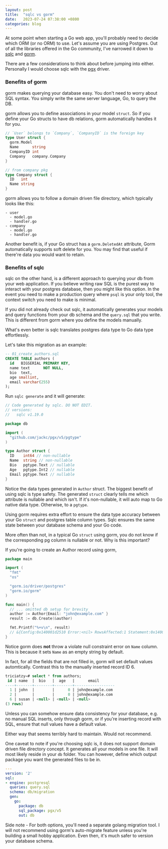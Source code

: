 ```yaml
---
layout: post
title:  "sqlc vs gorm"
date:   2023-07-24 07:38:00 +0800
categories: blog
---
```


At some point when starting a Go web app, you'll probably need to decide which ORM (or no ORM) to use. Let's assume you are using Postgres. Out of all the libraries offered in the Go community, I've narrowed it down to [sqlc](https://github.com/kyleconroy/sqlc) and [gorm](https://gorm.io/).

There are a few considerations to think about before jumping into either. Personally I would choose sqlc with the [pgx](https://github.com/jackc/pgx) driver.

### Benefits of gorm

gorm makes querying your database easy. You don't need to worry about SQL syntax. You simply write the same server language, Go, to query the DB.

gorm allows you to define associations in your model `struct`. So if you define your Go structs to have db relations, gorm automatically handles it for you.

```go
// `User` belongs to `Company`, `CompanyID` is the foreign key
type User struct {
  gorm.Model
  Name      string
  CompanyID int
  Company   company.Company
}

// from company pkg
type Company struct {
  ID   int
  Name string
}
```

gorm allows you to follow a domain driven file directory, which typically looks like this:

```
- user
  - model.go
  - handler.go
- company
  - model.go
  - handler.go
```

Another benefit is, if your Go struct has a `gorm.DeletedAt` attribute, Gorm automatically supports soft delete for you. You may find that useful if there're data you would want to retain.

### Benefits of sqlc

sqlc on the other hand, is a different approach to querying your db from your web application. If you believe writing raw SQL is the purest way to interact with your postgres database, then you might like this option. In the event you need to make a production query where `psql` is your only tool, the context switch you need to make is minimal.

If you did not already check out sqlc, it automatically generates your models and query functions from your db schema and the `query.sql` that you write. This is different from gorm where you define the models manually.

What's even better is sqlc translates postgres data type to Go data type effortlessly.

Let's take this migration as an example:

```sql
-- 01_create_authors.sql
CREATE TABLE authors (
  id   BIGSERIAL PRIMARY KEY,
  name text      NOT NULL,
  bio  text,
  age smallint,
  email varchar(255)
);
```

Run `sqlc generate` and it will generate:

```go
// Code generated by sqlc. DO NOT EDIT.
// versions:
//   sqlc v1.19.0

package db

import (
  "github.com/jackc/pgx/v5/pgtype"
)

type Author struct {
  ID    int64 // non-nullable
  Name  string // non-nullable
  Bio   pgtype.Text // nullable
  Age   pgtype.Int2 // nullable
  Email pgtype.Text // nullable
}
```

Notice the data types generated in `Author` struct. The biggest benefit of using sqlc is type safety. The generated `struct` clearly tells me which attribute is nullable and which isn't. If it's non-nullable, it will auto map to Go native data type. Otherwise, to a `pgtype`.

Using gorm requires extra effort to ensure the data type accuracy between your Go `struct` and postgres table column types. Sqlc ensures the same state between your database schema and your Go code.

More often than not, in a typical Go `struct` using gorm, you do not know if the corresponding pg column is nullable or not. Why is this important?

If you're going to create an Author record using gorm,

```go
package main

import (
  "fmt"
  "os"

  "gorm.io/driver/postgres"
  "gorm.io/gorm"
)

func main() {
  // ... omitted db setup for brevity
  author := Author{Email: "john@example.com" }
  result := db.Create(&author)

  fmt.Printf("%+v\n", result)
  // &{Config:0x140001d2510 Error:<nil> RowsAffected:1 Statement:0x140002a2380 clone:0}
}
```

Notice gorm does **not** throw a violate null constraint error on `Name` column. This is because it sets `Name` as an empty string by default.

In fact, for all the fields that are not filled in, gorm will set default values automtically. Contrast this to the manually inserted record ID 6.

```sql
triciatzy=# select * from authors;
 id | name  |  bio   |  age   |      email
----+-------+--------+--------+------------------
  1 | john  |        |      0 | john@example.com
  2 |       |        |      0 | john@example.com
  6 | susan | <null> | <null> | <null>
(3 rows)
```

Unless you can somehow ensure data consistency for your database, e.g. no manual SQL inserts, only through gorm, or if you're inserting record with SQL, ensure that null values have a default value.

Either way that seems terribly hard to maintain. Would not recommend.

One caveat to note if you're choosing sqlc is, it does not support domain driven file directory concept. It generates all your models in one file. It will most likely reside in your `db` folder. You can however, define which output package you want the generated files to be in.

```yaml
---
version: '2'
sql:
- engine: postgresql
  queries: query.sql
  schema: db/migration
  gen:
    go:
      package: db
      sql_package: pgx/v5
      out: db

```

Side note - For both options, you'll need a separate golang migration tool. I will not recommend using gorm's auto-migrate feature unless you're building a small hobby application. Even then, it's much safer to version your database schema.
